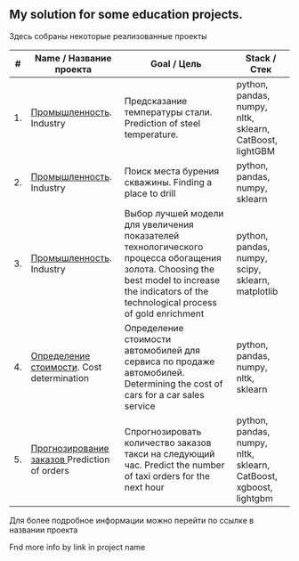 ## My solution for some education projects.
Здесь собраны некоторые реализованные проекты


| #    |  Name       /       Название проекта                                      |  Goal       /    Цель                                            | Stack             /      Стек                                  |
| ---- | ------------------------------------------------------------ | ------------------------------------------------------------ | ------------------------------------------------------------ |
| 1.   | [Промышленность](https://github.com/CapitanJo/ML-start/tree/main/Final_%20project).  Industry    | Предсказание температуры стали.  Prediction of steel temperature.            | python, pandas, numpy, nltk, sklearn, CatBoost, lightGBM |
| 2.   | [Промышленность](https://github.com/CapitanJo/ML-start/tree/main/Project_2%20(%20ML)). Industry  | Поиск места бурения скважины.   Finding a place to drill                     | python, pandas, numpy, sklearn |
| 3.   | [Промышленность](https://github.com/CapitanJo/ML-start/tree/main/Project_3%20(ML)). Industry  | Выбор лучшей модели для увеличения показателей технологического процесса обогащения золота. Choosing the best model to increase the indicators of the technological process of gold enrichment | python, pandas, numpy, scipy, sklearn, matplotlib |
| 4.   | [Определение стоимости](https://github.com/CapitanJo/ML-start/tree/main/Project_4%20(Numerical%20methods)). Cost determination |Определение стоимости автомобилей для  сервиса по продаже автомобилей. Determining the cost of cars for a car sales service | python, pandas, numpy, nltk, sklearn |
| 5.   | [Прогнозирование заказов ](https://github.com/CapitanJo/ML-start/tree/main/Project_5%20(Time%20series)) Prediction of orders   | Спрогнозировать количество заказов такси на следующий час. Predict the number of taxi orders for the next hour             | python, pandas, numpy, nltk, sklearn, CatBoost, xgboost, lightgbm |


Для более подробное информации можно перейти по ссылке в названии проекта

Fnd more info by link in project name



